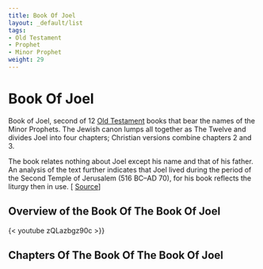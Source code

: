 ```yaml
---
title: Book Of Joel
layout: _default/list
tags:
- Old Testament
- Prophet
- Minor Prophet
weight: 29
---
```

# Book Of Joel
Book of Joel, second of 12 [Old Testament](/tags/old-testament/) books that bear the names of the Minor Prophets. The Jewish canon lumps all together as The Twelve and divides Joel into four chapters; Christian versions combine chapters 2 and 3.

The book relates nothing about Joel except his name and that of his father. An analysis of the text further indicates that Joel lived during the period of the Second Temple of Jerusalem (516 BC–AD 70), for his book reflects the liturgy then in use. [ [Source](https://www.britannica.com/topic/Book-of-Joel)]

## Overview of the Book Of The Book Of Joel
{< youtube zQLazbgz90c >}}
## Chapters Of The Book Of The Book Of Joel